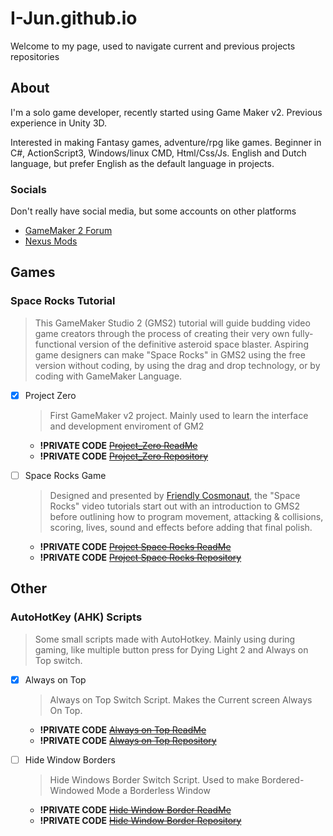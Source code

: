 # I-Jun.github.io
<!-- This is used as the Header with header text -->
Welcome to my page, used to navigate current and previous projects repositories


## About
I'm a solo game developer, recently started using Game Maker v2.
Previous experience in Unity 3D.

Interested in making Fantasy games, adventure/rpg like games.
Beginner in C#, ActionScript3, Windows/linux CMD, Html/Css/Js.
English and Dutch language, but prefer English as the default language in projects.

### Socials
Don't really have social media, but some accounts on other platforms
- [GameMaker 2 Forum](https://forum.yoyogames.com/index.php?members/i-jun.79328/)
- [Nexus Mods](https://www.nexusmods.com/users/1281304)

## Games
<!-- This whole section SHOULD be variable, based on the readMe's in the projects respective. "Frame" or "Block" on the page with; The Title of the Project, The Read Me of the Project and the Repository of the Project -->
### Space Rocks Tutorial
> This GameMaker Studio 2 (GMS2) tutorial will guide budding video game creators through the process of creating their very own fully-functional version of the definitive asteroid space blaster. Aspiring game designers can make "Space Rocks" in GMS2 using the free version without coding, by using the drag and drop technology, or by coding with GameMaker Language.

 - [x] Project Zero
   > First GameMaker v2 project. Mainly used to learn the interface and development enviroment of GM2
   
    - **!PRIVATE CODE** ~~[Project_Zero ReadMe](https://github.com/I-Jun/GameMaker2/Project_Zero#README.md)~~
    - **!PRIVATE CODE** ~~[Project_Zero Repository](https://github.com/I-Jun/GameMaker2/Project_Zero)~~
 - [ ] Space Rocks Game
   > Designed and presented by [Friendly Cosmonaut](https://www.youtube.com/channel/UCKCKHxkH8zqV9ltWZw0JFig), the "Space Rocks" video tutorials start out with an introduction to GMS2 before outlining how to program movement, attacking & collisions, scoring, lives, sound and effects before adding that final polish.
   
   - **!PRIVATE CODE** ~~[Project Space Rocks ReadMe](https://github.com/I-Jun/GameMaker2/game_SpaceRocks#README.md)~~
   - **!PRIVATE CODE** ~~[Project Space Rocks Repository](https://github.com/I-Jun/GameMaker2/game_SpaceRocks)~~
<!--  END OF SECTION -->

## Other
### AutoHotKey (AHK) Scripts 
> Some small scripts made with AutoHotkey. Mainly using during gaming, like multiple button press for Dying Light 2 and Always on Top switch.

 - [x] Always on Top
   > Always on Top Switch Script. Makes the Current screen Always On Top.
   
    - **!PRIVATE CODE** ~~[Always on Top ReadMe](https://github.com/I-Jun/AutoHotkey-Scripts#README.md)~~
    - **!PRIVATE CODE** ~~[Always on Top Repository](https://github.com/I-Jun/AutoHotkey-Scripts)~~
 - [ ] Hide Window Borders
   > Hide Windows Border Switch Script. Used to make Bordered-Windowed Mode a Borderless Window
   
    - **!PRIVATE CODE** ~~[Hide Window Border ReadMe](https://github.com/I-Jun/AutoHotkey-Scripts#README.md)~~
    - **!PRIVATE CODE** ~~[Hide Window Border Repository](https://github.com/I-Jun/AutoHotkey-Scripts)~~

#


<!--
# H1 TITLE
## H2 SUBTITLE
### PROJECT_NAME
> PROJECT_DESCRIPTION: Lorem ipsum dolor sit amet. Est iste officiis et labore pariatur et voluptatem adipisci! Est dolorem ducimus hic numquam alias et galisum recusandae est illum Quis. Et doloribus internos rem impedit tenetur est odio facilis.

 - [x] PROJECT_FASE_01
   > FASE_01_DESCRIPTION: Lorem ipsum dolor sit amet. Est iste officiis et labore pariatur et voluptatem adipisci! Est dolorem ducimus hic numquam alias et galisum recusandae est illum Quis. Et doloribus internos rem impedit tenetur est odio facilis.
   
    - [FASE_01_README](https://github.com/I-Jun/"PROJECT_NAME"#README.md)
    - [FASE_01_REPOSITORY](https://github.com/I-Jun/"PROJECT_NAME")
 - [ ] PROJECT_FASE_02
   > FASE_02_DESCRIPTION: Lorem ipsum dolor sit amet. Est iste officiis et labore pariatur et voluptatem adipisci! Est dolorem ducimus hic numquam alias et galisum recusandae est illum Quis. Et doloribus internos rem impedit tenetur est odio facilis.
   
    - [FASE_02_README](https://github.com/I-Jun/"PROJECT_FASE_02/PROJECT_NAME"#README.md)
    - [FASE_02_REPOSITORY(https://github.com/I-Jun/"PROJECT_FASE_02/PROJECT_NAME")
 -->
